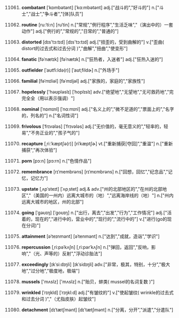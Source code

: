 11061. **combatant**
[ˈkɒmbətənt]  [ˈkɑ:mbətənt]
adj.["战斗的","好斗的"]  n.["斗士","战士","争斗者","[体]队员"]  

11062. **routine**
[ru:ˈti:n]  [ruˈtin]
n.["常规","例行程序","生活乏味","（演出中的）一套动作"]  adj.["例行的","常规的","日常的","普通的"]  

11063. **distorted**
[dɪs'tɔ:tɪd]  [dɪs'tɔ:tɪd]
adj.["扭歪的，受到曲解的"]  v.["歪曲( distort的过去式和过去分词 )","曲解","扭曲","使变形"]  

11064. **fanatic**
[fəˈnætɪk]  [fəˈnætɪk]
n.["狂热者，入迷者"]  adj.["狂热入迷的"]  

11065. **outfielder**
[ˈaʊtfi:ldə(r)]  [ˈaʊtˌfildɚ]
n.["外场手"]  

11066. **familial**
[fəˈmɪliəl]  [fəˈmɪljəl]
adj.["家族的，家庭的","家族性"]  

11067. **hopelessly**
['həʊpləslɪ]  [ˈhoplɪslɪ]
adv.["绝望地","无望地","无可救药地","完完全全（用以表示强调）"]  

11068. **nominal**
[ˈnɒmɪnl]  [ˈnɑ:mɪnl]
adj.["名义上的","微不足道的","票面上的","名字的，列名的"]  n.["名词性词"]  

11069. **frivolous**
[ˈfrɪvələs]  [ˈfrɪvələs]
adj.["无价值的，毫无意义的","轻率的，轻易","不务正业的","孩子气的"]  

11070. **recapture**
[ˌri:ˈkæptʃə(r)]  [riˈkæptʃɚ]
vt.["重新捕获[夺回]","重温"]  n.["重新捕获","再次体验"]  

11071. **porn**
[pɔ:n]  [pɔ:rn]
n.["色情作品"]  

11072. **remembrance**
[rɪˈmembrəns]  [rɪˈmɛmbrəns]
n.["回想，回忆","纪念品","记忆，记忆力"]  

11073. **upstate**
[ˌʌpˈsteɪt]  [ˈʌpˌstet]
adj.& adv.["州的北部地区的","在州的北部地区","（美国的一州内）远离大城市的（地）","远离海岸线的（地）"]  n.["州内远离大城市的地区，州的北部"]  

11074. **going**
[ˈgəʊɪŋ]  [ˈgoʊɪŋ]
n.["出行，离去","出发","行为","工作情况"]  adj.["活着的，现在的","进行中的，营业中的","现行的","流行中的"]  v.["进行(go的现在分词)"]  

11075. **attainment**
[əˈteɪnmənt]  [əˈtenmənt]
n.["达到","成就，造诣","学识"]  

11076. **repercussion**
[ˌri:pəˈkʌʃn]  [ˌri:pərˈkʌʃn]
n.["弹回，返回","反响，影响","（光、声等的）反射","浮动诊胎法"]  

11077. **exceedingly**
[ɪkˈsi:dɪŋli]  [ɪkˈsidɪŋli]
adv.["非常，极其，特别，十分","极大地","过分地","极度地，极端"]  

11078. **mussels**
['mʌslz]  ['mʌslz]
n.["贻贝，蚌类( mussel的名词复数 )"]  

11079. **wrinkled**
[ˈrɪŋkld]  [ˈrɪŋkl:d]
adj.["有皱纹的"]  v.["使起皱纹( wrinkle的过去式和过去分词 )","（尤指皮肤）起皱纹"]  

11080. **detachment**
[dɪˈtætʃmənt]  [dɪ'tætʃmənt]
n.["分离，分开","派遣","分遣队"]  

